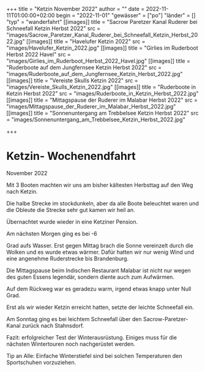 +++
title = "Ketzin November 2022"
author = ""
date = 2022-11-11T01:00:00+02:00
begin = "2022-11-01"
"gewässer" = ["po"]
"länder" = []
"typ" = "wanderfahrt"
[[images]]
title = "Sacrow Paretzer Kanal Ruderer bei Schneefall Ketzin Herbst 2022"
src = "images/Sacrow_Paretzer_Kanal_Ruderer_bei_Schneefall_Ketzin_Herbst_2022.jpg"
[[images]]
title = "Havelufer Ketzin 2022"
src = "images/Havelufer_Ketzin_2022.jpg"
[[images]]
title = "Girlies im Ruderboot Herbst 2022 Havel"
src = "images/Girlies_im_Ruderboot_Herbst_2022_Havel.jpg"
[[images]]
title = "Ruderboote auf dem Jungfernsee Ketzin Herbst 2022"
src = "images/Ruderboote_auf_dem_Jungfernsee_Ketzin_Herbst_2022.jpg"
[[images]]
title = "Vereiste Skulls Ketzin 2022"
src = "images/Vereiste_Skulls_Ketzin_2022.jpg"
[[images]]
title = "Ruderboote in Ketzin Herbst 2022"
src = "images/Ruderboote_in_Ketzin_Herbst_2022.jpg"
[[images]]
title = "Mittagspause der Ruderer im Malabar Herbst 2022"
src = "images/Mittagspause_der_Ruderer_im_Malabar_Herbst_2022.jpg"
[[images]]
title = "Sonnenuntergang am Trebbelsee Ketzin Herbst 2022"
src = "images/Sonnenuntergang_am_Trebbelsee_Ketzin_Herbst_2022.jpg"

+++

# Ketzin- Wochenendfahrt


November 2022

Mit 3 Booten machten wir uns am bisher kältesten Herbsttag auf den Weg nach Ketzin.

Die halbe Strecke im stockdunkeln, aber da alle Boote beleuchtet waren und die Obleute die Strecke sehr gut kamen wir heil an.

Übernachtet wurde wieder in eine Ketziner Pension.

Am nächsten Morgen ging es bei -6

Grad aufs Wasser. Erst gegen Mittag brach die Sonne vereinzelt durch die Wolken und es wurde etwas wärmer. Dafür hatten wir nur wenig Wind und eine angenehme Ruderstrecke bis Brandenburg.

Die Mittagspause beim Indischen Restaurant Malabar ist nicht nur wegen des guten Essens legendär, sondern diente auch zum Aufwärmen.

Auf dem Rückweg war es geradezu warm, irgend etwas knapp unter Null Grad.

Erst als wir wieder Ketzin erreicht hatten, setzte der leichte Schneefall ein.

Am Sonntag ging es bei leichtem Schneefall über den Sacrow-Paretzer-Kanal zurück nach Stahnsdorf.

Fazit: erfolgreicher Test der Winterausrüstung. Einiges muss für die nächsten Wintertouren noch nachgerüstet werden.

Tip an Alle: Einfache Winterstiefel sind bei solchen Temperaturen den Sportschuhen vorzuziehen.
